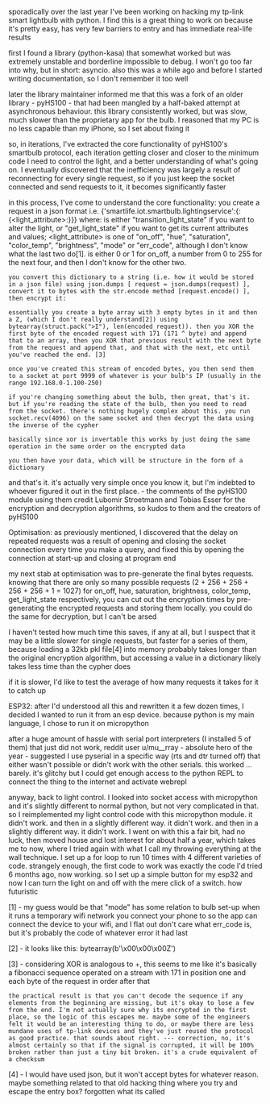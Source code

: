 sporadically over the last year I've been working on hacking my tp-link smart lightbulb with python. I find this is a great thing to work on because it's pretty easy, has very few barriers to entry and has immediate real-life results

first I found a library (python-kasa) that somewhat worked but was extremely unstable and borderline impossible to debug. I won't go too far into why, but in short: asyncio. also this was a while ago and before I started writing documentation, so I don't remember it too well

later the library maintainer informed me that this was a fork of an older library - pyHS100 - that had been mangled by a half-baked attempt at asynchronous behaviour. this library consistently worked, but was slow, much slower than the proprietary app for the bulb. I reasoned that my PC is no less capable than my iPhone, so I set about fixing it

so, in iterations, I've extracted the core functionality of pyHS100's smartbulb protocol, each iteration getting closer and closer to the minimum code I need to control the light, and a better understanding of what's going on. I eventually discovered that the inefficiency was largely a result of reconnecting for every single request, so if you just keep the socket connected and send requests to it, it becomes significantly faster

in this process, I've come to understand the core functionality:
	you create a request in a json format
	i.e. 
	{'smartlife.iot.smartbulb.lightingservice':{<type of request>:{<light_attribute>:<value>}}}
	where:
	<type of request> is either "transition_light_state" if you want to alter the light, or "get_light_state" if you want to get its current attributes and values; 
	<light_attribute> is one of "on_off", "hue", "saturation", "color_temp", "brightness", "mode" or "err_code", although I don't know what the last two do[1]. 
	<value> is either 0 or 1 for on_off, a number from 0 to 255 for the next four, and then I don't know for the other two. 

	you convert this dictionary to a string (i.e. how it would be stored in a json file) using json.dumps [ request = json.dumps(request) ], convert it to bytes with the str.encode method [request.encode() ], then encrypt it:

	essentially you create a byte array with 3 empty bytes in it and then a Z, (which I don't really understand[2]) using bytearray(struct.pack(">I"), len(encoded_request)). then you XOR the first byte of the encoded request with 171 (171 ^ byte) and append that to an array, then you XOR that previous result with the next byte from the request and append that, and that with the next, etc until you've reached the end. [3]

	once you've created this stream of encoded bytes, you then send them to a socket at port 9999 of whatever is your bulb's IP (usually in the range 192.168.0-1.100-250)

	if you're changing something about the bulb, then great, that's it. but if you're reading the state of the bulb, then you need to read from the socket. there's nothing hugely complex about this. you run socket.recv(4096) on the same socket and then decrypt the data using the inverse of the cypher

	basically since xor is invertable this works by just doing the same operation in the same order on the encrypted data

	you then have your data, which will be structure in the form of a dictionary

and that's it. it's actually very simple once you know it, but I'm indebted to whoever figured it out in the first place. - the comments of the pyHS100 module using them credit Lubomir Stroetmann and Tobias Esser for the encryption and decryption algorithms, so kudos to them and the creators of pyHS100

Optimisation:
as previously mentioned, I discovered that the delay on repeated requests was a result of opening and closing the socket connection every time you make a query, and fixed this by opening the connection at start-up and closing at program end

my next stab at optimisation was to pre-generate the final bytes requests. knowing that there are only so many possible requests (2 + 256 + 256 + 256 + 256 + 1 = 1027) for on_off, hue, saturation, brightness, color_temp, get_light_state respectively, you can cut out the encryption times by pre-generating the encrypted requests and storing them locally. you could do the same for decryption, but I can't be arsed

I haven't tested how much time this saves, if any at all, but I suspect that it may be a little slower for single requests, but faster for a series of them, because loading a 32kb pkl file[4] into memory probably takes longer than the original encryption algorithm, but accessing a value in a dictionary likely takes less time than the cypher does

if it is slower, I'd like to test the average of how many requests it takes for it to catch up

ESP32:
after I'd understood all this and rewritten it a few dozen times, I decided I wanted to run it from an esp device. because python is my main language, I chose to run it on micropython

after a huge amount of hassle with serial port interpreters (I installed 5 of them) that just did not work, reddit user u/mu__rray - absolute hero of the year - suggested I use pyserial in a specific way (rts and dtr turned off) that either wasn't possible or didn't work with the other serials. this worked ... barely. it's glitchy but I could get enough access to the python REPL to connect the thing to the internet and activate webrepl

anyway, back to light control. I looked into socket access with micropython and it's slightly different to normal python, but not very complicated in that. so I reimplemented my light control code with this micropython module. it didn't work. and then in a slightly different way. it didn't work. and then in a slightly different way. it didn't work. I went on with this a fair bit, had no luck, then moved house and lost interest for about half a year, which takes me to now, where I tried again with what I call my throwing everything at the wall technique. I set up a for loop to run 10 times with 4 different varieties of code. strangely enough, the first code to work was exactly the code I'd tried 6 months ago, now working. so I set up a simple button for my esp32 and now I can turn the light on and off with the mere click of a switch. how futuristic

[1] - my guess would be that "mode" has some relation to bulb set-up when it runs a temporary wifi network you connect your phone to so the app can connect the device to your wifi, and I flat out don't care what err_code is, but it's probably the code of whatever error it had last

[2] - it looks like this: bytearray(b'\x00\x00\x00Z')

[3] - considering XOR is analogous to +, this seems to me like it's basically a fibonacci sequence operated on a stream with 171 in position one and each byte of the request in order after that 

	the practical result is that you can't decode the sequence if any elements from the beginning are missing, but it's okay to lose a few from the end. I'm not actually sure why its encrypted in the first place, so the logic of this escapes me. maybe some of the engineers felt it would be an interesting thing to do, or maybe there are less mundane uses of tp-link devices and they've just reused the protocol as good practice. that sounds about right. --- correction, no, it's almost certainly so that if the signal is corrupted, it will be 100% broken rather than just a tiny bit broken. it's a crude equivalent of a checksum

[4] - I would have used json, but it won't accept bytes for whatever reason. maybe something related to that old hacking thing where you try and escape the entry box? forgotten what its called
